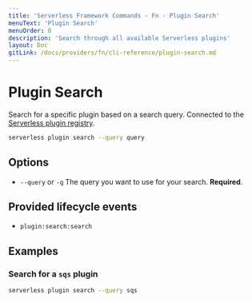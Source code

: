```yaml
---
title: 'Serverless Framework Commands - Fn - Plugin Search'
menuText: 'Plugin Search'
menuOrder: 8
description: 'Search through all available Serverless plugins'
layout: Doc
gitLink: /docs/providers/fn/cli-reference/plugin-search.md
---
```


# Plugin Search

Search for a specific plugin based on a search query. Connected to the [Serverless plugin registry](https://github.com/serverless/plugins).

```bash
serverless plugin search --query query
```

## Options
- `--query` or `-q` The query you want to use for your search. **Required**.

## Provided lifecycle events
- `plugin:search:search`

## Examples

### Search for a `sqs` plugin

```bash
serverless plugin search --query sqs
```
